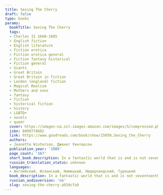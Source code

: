 ```yaml
---
title: Sexing The Cherry
draft: false
type: books
params:
  bookTitle: Sexing The Cherry
  tags:
  - Charles II 1660-1685
  - English fiction
  - English literature
  - Fiction erotica
  - Fiction erotica general
  - Fiction fantasy historical
  - Fiction general
  - Giants
  - Great Britain
  - Great Britain in fiction
  - London (england) fiction
  - Magical Realism
  - Mothers and sons
  - fantasy
  - fiction
  - historical fiction
  - history
  - LGBTQ+
  - novels
  - queer
  cover: https://images-na.ssl-images-amazon.com/images/S/compressed.photo.goodreads.com/books/1328824090i/15050.jpg
  isbn: 0099778602
  link: https://www.goodreads.com/book/show/15050.Sexing_the_Cherry
  authors:
  - Jeanette Winterson, Дженет Уинтерсон
  publication_year: '1989'
  page_count: '167'
  short_book_description: In a fantastic world that is and is not seventeenth-century England, a baby is found floating in the Thames. The child, Jordan, is rescued by Dog Woman and grows up to travel the world like...
  russian_translation_status: unknown
  languages:
  - Английский, Испанский, Немецкий, Нидерландский, Турецкий
  book_description: In a fantastic world that is and is not seventeenth-century England, a baby is found floating in the Thames. The child, Jordan, is rescued by Dog Woman and grows up to travel the world like Gulliver, though he finds that the world’s most curious oddities come from his own mind. Winterson leads the reader from discussions on the nature of time to Jordan’s fascination with journeys concealed within other journeys, all with a dizzying speed that shoots the reader from epiphany to shimmering epiphany.
  russian_audioversion: 'no'
  slug: sexing-the-cherry-a93dcfa9
---
```

